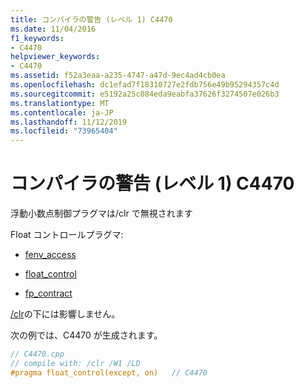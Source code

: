 ```yaml
---
title: コンパイラの警告 (レベル 1) C4470
ms.date: 11/04/2016
f1_keywords:
- C4470
helpviewer_keywords:
- C4470
ms.assetid: f52a3eaa-a235-4747-a47d-9ec4ad4cb0ea
ms.openlocfilehash: dc1efad7f18310727e2fdb756e49b95294357c4d
ms.sourcegitcommit: e5192a25c084eda9eabfa37626f3274507e026b3
ms.translationtype: MT
ms.contentlocale: ja-JP
ms.lasthandoff: 11/12/2019
ms.locfileid: "73965404"
---
```

# <a name="compiler-warning-level-1-c4470"></a>コンパイラの警告 (レベル 1) C4470

浮動小数点制御プラグマは/clr で無視されます

Float コントロールプラグマ:

- [fenv_access](../../preprocessor/fenv-access.md)

- [float_control](../../preprocessor/float-control.md)

- [fp_contract](../../preprocessor/fp-contract.md)

[/clr](../../build/reference/clr-common-language-runtime-compilation.md)の下には影響しません。

次の例では、C4470 が生成されます。

```cpp
// C4470.cpp
// compile with: /clr /W1 /LD
#pragma float_control(except, on)   // C4470
```
